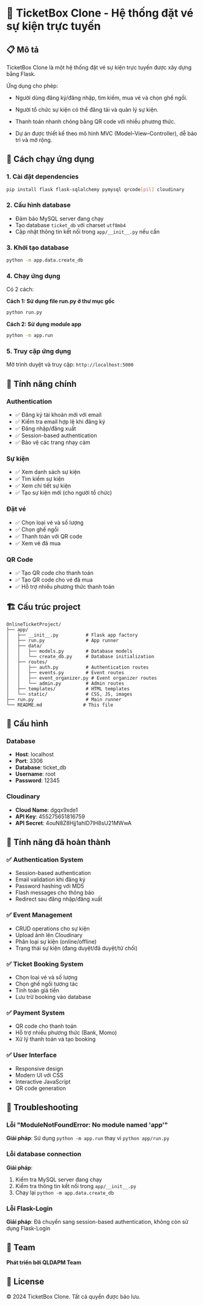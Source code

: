 # 🎫 TicketBox Clone - Hệ thống đặt vé sự kiện trực tuyến

## 📋 Mô tả
TicketBox Clone là một hệ thống đặt vé sự kiện trực tuyến được xây dựng bằng Flask.

Ứng dụng cho phép:

- Người dùng đăng ký/đăng nhập, tìm kiếm, mua vé và chọn ghế ngồi.

- Người tổ chức sự kiện có thể đăng tải và quản lý sự kiện.

- Thanh toán nhanh chóng bằng QR code với nhiều phương thức.

- Dự án được thiết kế theo mô hình MVC (Model–View–Controller), dễ bảo trì và mở rộng.

## 🚀 Cách chạy ứng dụng

### 1. Cài đặt dependencies
```bash
pip install flask flask-sqlalchemy pymysql qrcode[pil] cloudinary
```

### 2. Cấu hình database
- Đảm bảo MySQL server đang chạy
- Tạo database `ticket_db` với charset `utf8mb4`
- Cập nhật thông tin kết nối trong `app/__init__.py` nếu cần

### 3. Khởi tạo database
```bash
python -m app.data.create_db
```

### 4. Chạy ứng dụng
Có 2 cách:

**Cách 1: Sử dụng file run.py ở thư mục gốc**
```bash
python run.py
```

**Cách 2: Sử dụng module app**
```bash
python -m app.run
```

### 5. Truy cập ứng dụng
Mở trình duyệt và truy cập: `http://localhost:5000`

## 🔐 Tính năng chính

### Authentication
- ✅ Đăng ký tài khoản mới với email
- ✅ Kiểm tra email hợp lệ khi đăng ký
- ✅ Đăng nhập/đăng xuất
- ✅ Session-based authentication
- ✅ Bảo vệ các trang nhạy cảm

### Sự kiện
- ✅ Xem danh sách sự kiện
- ✅ Tìm kiếm sự kiện
- ✅ Xem chi tiết sự kiện
- ✅ Tạo sự kiện mới (cho người tổ chức)

### Đặt vé
- ✅ Chọn loại vé và số lượng
- ✅ Chọn ghế ngồi
- ✅ Thanh toán với QR code
- ✅ Xem vé đã mua

### QR Code
- ✅ Tạo QR code cho thanh toán
- ✅ Tạo QR code cho vé đã mua
- ✅ Hỗ trợ nhiều phương thức thanh toán

## 🏗️ Cấu trúc project

```
OnlineTicketProject/
├── app/
│   ├── __init__.py          # Flask app factory
│   ├── run.py               # App runner
│   ├── data/
│   │   ├── models.py        # Database models
│   │   └── create_db.py     # Database initialization
│   ├── routes/
│   │   ├── auth.py          # Authentication routes
│   │   ├── events.py        # Event routes
│   │   ├── event_organizer.py # Event organizer routes
│   │   └── admin.py         # Admin routes
│   ├── templates/           # HTML templates
│   └── static/              # CSS, JS, images
├── run.py                   # Main runner
└── README.md               # This file
```

## 🔧 Cấu hình

### Database
- **Host**: localhost
- **Port**: 3306
- **Database**: ticket_db
- **Username**: root
- **Password**: 12345

### Cloudinary
- **Cloud Name**: dgqx9xde1
- **API Key**: 455275651816759
- **API Secret**: 4ouN8Z8Hjj1ahlD7lH8sU21MWwA

## 🎯 Tính năng đã hoàn thành

### ✅ Authentication System
- Session-based authentication
- Email validation khi đăng ký
- Password hashing với MD5
- Flash messages cho thông báo
- Redirect sau đăng nhập/đăng xuất

### ✅ Event Management
- CRUD operations cho sự kiện
- Upload ảnh lên Cloudinary
- Phân loại sự kiện (online/offline)
- Trạng thái sự kiện (đang duyệt/đã duyệt/từ chối)

### ✅ Ticket Booking System
- Chọn loại vé và số lượng
- Chọn ghế ngồi tương tác
- Tính toán giá tiền
- Lưu trữ booking vào database

### ✅ Payment System
- QR code cho thanh toán
- Hỗ trợ nhiều phương thức (Bank, Momo)
- Xử lý thanh toán và tạo booking

### ✅ User Interface
- Responsive design
- Modern UI với CSS
- Interactive JavaScript
- QR code generation

## 🐛 Troubleshooting

### Lỗi "ModuleNotFoundError: No module named 'app'"
**Giải pháp**: Sử dụng `python -m app.run` thay vì `python app/run.py`

### Lỗi database connection
**Giải pháp**: 
1. Kiểm tra MySQL server đang chạy
2. Kiểm tra thông tin kết nối trong `app/__init__.py`
3. Chạy lại `python -m app.data.create_db`

### Lỗi Flask-Login
**Giải pháp**: Đã chuyển sang session-based authentication, không còn sử dụng Flask-Login

## 👥 Team
**Phát triển bởi QLDAPM Team**

## 📄 License
© 2024 TicketBox Clone. Tất cả quyền được bảo lưu.
